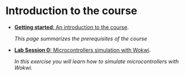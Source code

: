 # Introduction to the course

* [**Getting started**: An introduction to the course](./getting_started/README.md).

    *This page summarizes the prerequisites of the course*

* [**Lab Session 0:** Microcontrollers simulation with Wokwi](./lab0/README.md).
  
    *In this exercise you will learn how to simulate microcontrollers with Wokwi.*

